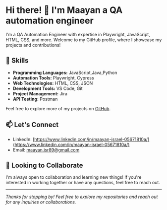 <!-- Replace the placeholders (e.g., YOUR-USERNAME) with your actual information -->

# Hi there! 👋 I'm Maayan a QA automation engineer


I'm a QA Automation Engineer with expertise in Playwright, JavaScript, HTML, CSS, and more. Welcome to my GitHub profile, where I showcase my projects and contributions!

## 🔧 Skills

- **Programming Languages:** JavaScript,Java,Python
- **Automation Tools:** Playwright, Cypress
- **Web Technologies:** HTML, CSS, JSON
- **Development Tools:** VS Code, Git
- **Project Management:** Jira
- **API Testing:** Postman


Feel free to explore more of my projects on [GitHub](https://github.com/maayan89).

## 📫 Let's Connect

- LinkedIn: [https://www.linkedin.com/in/maayan-israel-05671810a/](https://www.linkedin.com/in/maayan-israel-05671810a/)
- Email: maayan.isr89@gmail.com

## 🌱 Looking to Collaborate

I'm always open to collaboration and learning new things! If you're interested in working together or have any questions, feel free to reach out.


---

_Thanks for stopping by! Feel free to explore my repositories and reach out for any inquiries or collaborations._
